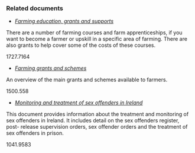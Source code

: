###  Related documents

  * [ _Farming education, grants and supports_ ](/en/environment/land/farming-education-grants-and-supports/)

There are a number of farming courses and farm apprenticeships, if you want to
become a farmer or upskill in a specific area of farming. There are also
grants to help cover some of the costs of these courses.

1727.7164

  * [ _Farming grants and schemes_ ](/en/environment/land/farming-grants-and-schemes/)

An overview of the main grants and schemes available to farmers.

1500.558

  * [ _Monitoring and treatment of sex offenders in Ireland_ ](/en/justice/criminal-law/criminal-trial/sex-offenders-register/)

This document provides information about the treatment and monitoring of sex
offenders in Ireland. It includes detail on the sex offenders register, post-
release supervision orders, sex offender orders and the treatment of sex
offenders in prison.

1041.9583
